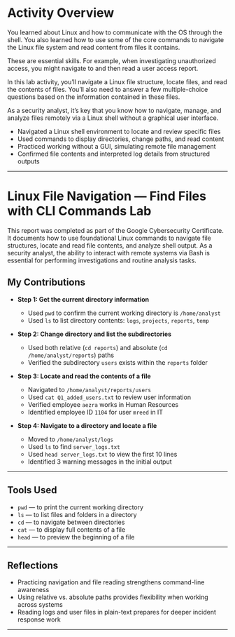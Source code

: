 # Activity Overview
You learned about Linux and how to communicate with the OS through the shell. You also learned how to use some of the core commands to navigate the Linux file system and read content from files it contains.

These are essential skills. For example, when investigating unauthorized access, you might navigate to and then read a user access report.

In this lab activity, you’ll navigate a Linux file structure, locate files, and read the contents of files. You’ll also need to answer a few multiple-choice questions based on the information contained in these files.

As a security analyst, it’s key that you know how to navigate, manage, and analyze files remotely via a Linux shell without a graphical user interface.
- Navigated a Linux shell environment to locate and review specific files
- Used commands to display directories, change paths, and read content
- Practiced working without a GUI, simulating remote file management
- Confirmed file contents and interpreted log details from structured outputs

---

# Linux File Navigation — Find Files with CLI Commands Lab

This report was completed as part of the Google Cybersecurity Certificate. It documents how to use foundational Linux commands to navigate file structures, locate and read file contents, and analyze shell output. As a security analyst, the ability to interact with remote systems via Bash is essential for performing investigations and routine analysis tasks.

## My Contributions

- **Step 1: Get the current directory information**
  - Used `pwd` to confirm the current working directory is `/home/analyst`
  - Used `ls` to list directory contents: `logs`, `projects`, `reports`, `temp`

- **Step 2: Change directory and list the subdirectories**
  - Used both relative (`cd reports`) and absolute (`cd /home/analyst/reports`) paths
  - Verified the subdirectory `users` exists within the `reports` folder

- **Step 3: Locate and read the contents of a file**
  - Navigated to `/home/analyst/reports/users`
  - Used `cat Q1_added_users.txt` to review user information
  - Verified employee `aezra` works in Human Resources
  - Identified employee ID `1104` for user `mreed` in IT

- **Step 4: Navigate to a directory and locate a file**
  - Moved to `/home/analyst/logs`
  - Used `ls` to find `server_logs.txt`
  - Used `head server_logs.txt` to view the first 10 lines
  - Identified 3 warning messages in the initial output

---

## Tools Used

- `pwd` — to print the current working directory
- `ls` — to list files and folders in a directory
- `cd` — to navigate between directories
- `cat` — to display full contents of a file
- `head` — to preview the beginning of a file

---

## Reflections

- Practicing navigation and file reading strengthens command-line awareness
- Using relative vs. absolute paths provides flexibility when working across systems
- Reading logs and user files in plain-text prepares for deeper incident response work

---
